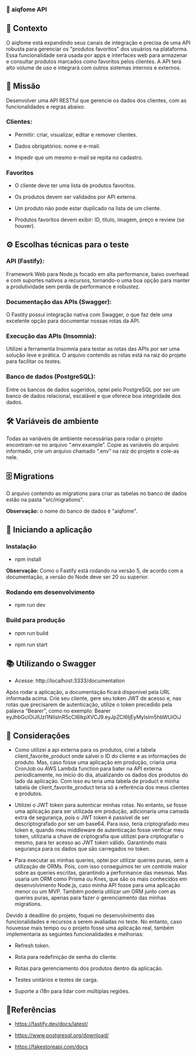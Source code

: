 ### 💜 aiqfome API

## 📘 Contexto

O aiqfome está expandindo seus canais de integração e precisa de uma API robusta para gerenciar os "produtos favoritos" dos usuários na plataforma.
Essa funcionalidade será usada por apps e interfaces web para armazenar e consultar produtos marcados como favoritos pelos clientes. A API terá alto volume de uso e integrará com outros sistemas internos e externos.


## 🎯 Missão

Desenvolver uma API RESTful que gerencie os dados dos clientes, com as funcionalidades e regras abaixo:

### Clientes:

- Permitir: criar, visualizar, editar e remover clientes.

- Dados obrigatórios: nome e e-mail.

- Impedir que um mesmo e-mail se repita no cadastro.

### Favoritos

- O cliente deve ter uma lista de produtos favoritos.

- Os produtos devem ser validados por API externa.

- Um produto não pode estar duplicado na lista de um cliente.

- Produtos favoritos devem exibir: ID, título, imagem, preço e review (se houver).


## ⚙️ Escolhas técnicas para o teste

### API (Fastify):

Framework Web para Node.js focado em alta performance, baixo overhead e com suportes nativos a recursos, tornando-o uma boa opção para manter a produtividade sem perda de performance e robustez.

### Documentação das APIs (Swagger):

O Fastity possui integração nativa com Swagger, o que faz dele uma excelente opção para documentar nossas rotas da API.

### Execução das APIs (Insomnia):

Utilizei a ferramenta Insomnia para testar as rotas das APIs por ser uma solução leve e prática. O arquivo contendo as rotas está na raiz do projeto para facilitar os testes.


### Banco de dados (PostgreSQL):

Entre os bancos de dados sugeridos, optei pelo PostgreSQL por ser um banco de dados relacional, escalável e que oferece boa integridade dos dados.


## 🛠 Variáveis de ambiente

Todas as variáveis de ambiente necessárias para rodar o projeto encontram-se no arquivo “.env.example”. Copie as variáveis do arquivo informado, crie um arquivo chamado “.env” na raiz do projeto e cole-as nele.

## 🗄️ Migrations

O arquivo contendo as migrations para criar as tabelas no banco de dados estão na pasta "src/migrations".

**Observação:** o nome do banco de dados é "aiqfome".


## 🚀 Iniciando a aplicação

### Instalação

- npm install

**Observação:** Como o Fastify está rodando na versão 5, de acordo com a documentação, a versão do Node deve ser 20 ou superior.

### Rodando em desenvolvimento

- npm run dev

### Build para produção

- npm run build

- npm run start

  
## 📚 Utilizando o Swagger

- Acesse: http://localhost:3333/documentation
  
Após rodar a aplicação, a documentação ficará disponível pela URL informada acima. Crie seu cliente, gere seu token JWT de acesso e, nas rotas que precisarem de autenticação, utilize o token precedido pela palavra “Bearer”, como no exemplo:
Bearer eyJhbGciOiJIUzI1NiIsInR5cCI6IkpXVCJ9.eyJpZCI6IjEyMyIsIm5hbWUiOiJ


## 📝 Considerações

- Como utilizei a api externa para os produtos, criei a tabela client_favorite_product onde salvei o ID do cliente e as informações do produto. Mas, caso fosse uma aplicação em produção, criaria uma CronJob ou AWS Lambda function para bater na API externa periodicamente, no início do dia, atualizando os dados dos produtos do lado da aplicação. Com isso eu teria uma tabela de product e minha tabela de client_favorite_product teria só a referência dos meus clientes e produtos.

- Utilizei o JWT token para autenticar minhas rotas. No entanto, se fosse uma aplicação para ser utilizada em produção, adicionaria uma camada extra de segurança, pois o JWT token é passível de ser descriptografado por ser um base64. Para isso, teria criptografado meu token e, quando meu middleware de autenticação fosse verificar meu token, utilizaria a chave de criptografia que utilizei para criptografar o mesmo, para ter acesso ao JWT token válido. Garantindo mais segurança para os dados que são carregados no token.

- Para executar as minhas queries, optei por utilizar queries puras, sem a utilização de ORMs. Pois, com isso conseguimos ter um controle maior sobre as queries escritas, garantindo a performance das mesmas. Mas usaria um ORM como Prisma ou Knes, que são os mais conhecidos em desenvolvimento Node.js, caso minha API fosse para uma aplicação menor ou um MVP. Também poderia utilizar um ORM junto com as queries puras, apenas para fazer o gerenciamento das minhas migrations.

Devido à deadline do projeto, foquei no desenvolvimento das funcionalidades e recursos a serem avaliadas no teste. No entanto, caso houvesse mais tempo ou o projeto fosse uma aplicação real, também implementaria as seguintes funcionalidades e melhorias:

- Refresh token.

- Rota para redefinição de senha do cliente.

- Rotas para gerenciamento dos produtos dentro da aplicação.

- Testes unitários e testes de carga.

- Suporte a i18n para lidar com múltiplas regiões.


## 📎Referências

- https://fastify.dev/docs/latest/

- https://www.postgresql.org/download/

- https://fakestoreapi.com/docs
